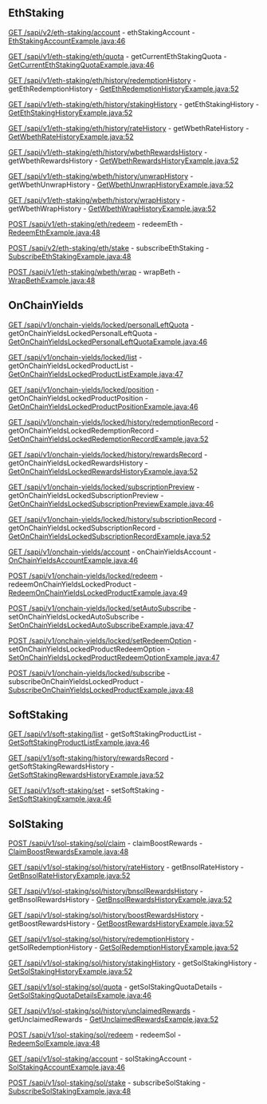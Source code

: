 ## EthStaking

[GET /sapi/v2/eth-staking/account](https://developers.binance.com/docs/staking/eth-staking/account/ETH-Staking-account) - ethStakingAccount - [EthStakingAccountExample.java:46](/examples/staking/src/main/java/com/binance/connector/client/staking/rest/ethstaking/EthStakingAccountExample.java#L46)

[GET /sapi/v1/eth-staking/eth/quota](https://developers.binance.com/docs/staking/eth-staking/account/Get-current-ETH-staking-quota) - getCurrentEthStakingQuota - [GetCurrentEthStakingQuotaExample.java:46](/examples/staking/src/main/java/com/binance/connector/client/staking/rest/ethstaking/GetCurrentEthStakingQuotaExample.java#L46)

[GET /sapi/v1/eth-staking/eth/history/redemptionHistory](https://developers.binance.com/docs/staking/eth-staking/history/Get-ETH-redemption-history) - getEthRedemptionHistory - [GetEthRedemptionHistoryExample.java:52](/examples/staking/src/main/java/com/binance/connector/client/staking/rest/ethstaking/GetEthRedemptionHistoryExample.java#L52)

[GET /sapi/v1/eth-staking/eth/history/stakingHistory](https://developers.binance.com/docs/staking/eth-staking/history/Get-ETH-staking-history) - getEthStakingHistory - [GetEthStakingHistoryExample.java:52](/examples/staking/src/main/java/com/binance/connector/client/staking/rest/ethstaking/GetEthStakingHistoryExample.java#L52)

[GET /sapi/v1/eth-staking/eth/history/rateHistory](https://developers.binance.com/docs/staking/eth-staking/history/Get-BETH-Rate-History) - getWbethRateHistory - [GetWbethRateHistoryExample.java:52](/examples/staking/src/main/java/com/binance/connector/client/staking/rest/ethstaking/GetWbethRateHistoryExample.java#L52)

[GET /sapi/v1/eth-staking/eth/history/wbethRewardsHistory](https://developers.binance.com/docs/staking/eth-staking/history/Get-WBETH-rewards-history) - getWbethRewardsHistory - [GetWbethRewardsHistoryExample.java:52](/examples/staking/src/main/java/com/binance/connector/client/staking/rest/ethstaking/GetWbethRewardsHistoryExample.java#L52)

[GET /sapi/v1/eth-staking/wbeth/history/unwrapHistory](https://developers.binance.com/docs/staking/eth-staking/history/Get-WBETH-unwrap-history) - getWbethUnwrapHistory - [GetWbethUnwrapHistoryExample.java:52](/examples/staking/src/main/java/com/binance/connector/client/staking/rest/ethstaking/GetWbethUnwrapHistoryExample.java#L52)

[GET /sapi/v1/eth-staking/wbeth/history/wrapHistory](https://developers.binance.com/docs/staking/eth-staking/history/Get-WBETH-wrap-history) - getWbethWrapHistory - [GetWbethWrapHistoryExample.java:52](/examples/staking/src/main/java/com/binance/connector/client/staking/rest/ethstaking/GetWbethWrapHistoryExample.java#L52)

[POST /sapi/v1/eth-staking/eth/redeem](https://developers.binance.com/docs/staking/eth-staking/staking/Redeem-ETH) - redeemEth - [RedeemEthExample.java:48](/examples/staking/src/main/java/com/binance/connector/client/staking/rest/ethstaking/RedeemEthExample.java#L48)

[POST /sapi/v2/eth-staking/eth/stake](https://developers.binance.com/docs/staking/eth-staking/staking/Subscribe-ETH-Staking) - subscribeEthStaking - [SubscribeEthStakingExample.java:48](/examples/staking/src/main/java/com/binance/connector/client/staking/rest/ethstaking/SubscribeEthStakingExample.java#L48)

[POST /sapi/v1/eth-staking/wbeth/wrap](https://developers.binance.com/docs/staking/eth-staking/staking/Wrap-BETH) - wrapBeth - [WrapBethExample.java:48](/examples/staking/src/main/java/com/binance/connector/client/staking/rest/ethstaking/WrapBethExample.java#L48)

## OnChainYields

[GET /sapi/v1/onchain-yields/locked/personalLeftQuota](https://developers.binance.com/docs/staking/on-chain-yields/account/Get-Onchain-Locked-Personal-Left-Quota) - getOnChainYieldsLockedPersonalLeftQuota - [GetOnChainYieldsLockedPersonalLeftQuotaExample.java:46](/examples/staking/src/main/java/com/binance/connector/client/staking/rest/onchainyields/GetOnChainYieldsLockedPersonalLeftQuotaExample.java#L46)

[GET /sapi/v1/onchain-yields/locked/list](https://developers.binance.com/docs/staking/on-chain-yields/account/) - getOnChainYieldsLockedProductList - [GetOnChainYieldsLockedProductListExample.java:47](/examples/staking/src/main/java/com/binance/connector/client/staking/rest/onchainyields/GetOnChainYieldsLockedProductListExample.java#L47)

[GET /sapi/v1/onchain-yields/locked/position](https://developers.binance.com/docs/staking/on-chain-yields/account/Get-Onchain-Locked-Product-Position) - getOnChainYieldsLockedProductPosition - [GetOnChainYieldsLockedProductPositionExample.java:46](/examples/staking/src/main/java/com/binance/connector/client/staking/rest/onchainyields/GetOnChainYieldsLockedProductPositionExample.java#L46)

[GET /sapi/v1/onchain-yields/locked/history/redemptionRecord](https://developers.binance.com/docs/staking/on-chain-yields/history/Get-Onchain-Locked-Redemption-Record) - getOnChainYieldsLockedRedemptionRecord - [GetOnChainYieldsLockedRedemptionRecordExample.java:52](/examples/staking/src/main/java/com/binance/connector/client/staking/rest/onchainyields/GetOnChainYieldsLockedRedemptionRecordExample.java#L52)

[GET /sapi/v1/onchain-yields/locked/history/rewardsRecord](https://developers.binance.com/docs/staking/on-chain-yields/history/Get-Onchain-Locked-Rewards-History) - getOnChainYieldsLockedRewardsHistory - [GetOnChainYieldsLockedRewardsHistoryExample.java:52](/examples/staking/src/main/java/com/binance/connector/client/staking/rest/onchainyields/GetOnChainYieldsLockedRewardsHistoryExample.java#L52)

[GET /sapi/v1/onchain-yields/locked/subscriptionPreview](https://developers.binance.com/docs/staking/on-chain-yields/earn/) - getOnChainYieldsLockedSubscriptionPreview - [GetOnChainYieldsLockedSubscriptionPreviewExample.java:46](/examples/staking/src/main/java/com/binance/connector/client/staking/rest/onchainyields/GetOnChainYieldsLockedSubscriptionPreviewExample.java#L46)

[GET /sapi/v1/onchain-yields/locked/history/subscriptionRecord](https://developers.binance.com/docs/staking/on-chain-yields/history/) - getOnChainYieldsLockedSubscriptionRecord - [GetOnChainYieldsLockedSubscriptionRecordExample.java:52](/examples/staking/src/main/java/com/binance/connector/client/staking/rest/onchainyields/GetOnChainYieldsLockedSubscriptionRecordExample.java#L52)

[GET /sapi/v1/onchain-yields/account](https://developers.binance.com/docs/staking/on-chain-yields/account/Onchain-Account) - onChainYieldsAccount - [OnChainYieldsAccountExample.java:46](/examples/staking/src/main/java/com/binance/connector/client/staking/rest/onchainyields/OnChainYieldsAccountExample.java#L46)

[POST /sapi/v1/onchain-yields/locked/redeem](https://developers.binance.com/docs/staking/on-chain-yields/earn/Redeem-Onchain-Locked-Product) - redeemOnChainYieldsLockedProduct - [RedeemOnChainYieldsLockedProductExample.java:49](/examples/staking/src/main/java/com/binance/connector/client/staking/rest/onchainyields/RedeemOnChainYieldsLockedProductExample.java#L49)

[POST /sapi/v1/onchain-yields/locked/setAutoSubscribe](https://developers.binance.com/docs/staking/on-chain-yields/earn/Set-Onchain-Locked-Auto-Subscribe) - setOnChainYieldsLockedAutoSubscribe - [SetOnChainYieldsLockedAutoSubscribeExample.java:47](/examples/staking/src/main/java/com/binance/connector/client/staking/rest/onchainyields/SetOnChainYieldsLockedAutoSubscribeExample.java#L47)

[POST /sapi/v1/onchain-yields/locked/setRedeemOption](https://developers.binance.com/docs/staking/on-chain-yields/earn/Set-Onchain-Locked-Redeem-Option) - setOnChainYieldsLockedProductRedeemOption - [SetOnChainYieldsLockedProductRedeemOptionExample.java:47](/examples/staking/src/main/java/com/binance/connector/client/staking/rest/onchainyields/SetOnChainYieldsLockedProductRedeemOptionExample.java#L47)

[POST /sapi/v1/onchain-yields/locked/subscribe](https://developers.binance.com/docs/staking/on-chain-yields/earn/Subscribe-Onchain-Locked-Product) - subscribeOnChainYieldsLockedProduct - [SubscribeOnChainYieldsLockedProductExample.java:48](/examples/staking/src/main/java/com/binance/connector/client/staking/rest/onchainyields/SubscribeOnChainYieldsLockedProductExample.java#L48)

## SoftStaking

[GET /sapi/v1/soft-staking/list](https://developers.binance.com/docs/staking/soft-staking/) - getSoftStakingProductList - [GetSoftStakingProductListExample.java:46](/examples/staking/src/main/java/com/binance/connector/client/staking/rest/softstaking/GetSoftStakingProductListExample.java#L46)

[GET /sapi/v1/soft-staking/history/rewardsRecord](https://developers.binance.com/docs/staking/soft-staking/Get-Soft-Staking-Rewards-History) - getSoftStakingRewardsHistory - [GetSoftStakingRewardsHistoryExample.java:52](/examples/staking/src/main/java/com/binance/connector/client/staking/rest/softstaking/GetSoftStakingRewardsHistoryExample.java#L52)

[GET /sapi/v1/soft-staking/set](https://developers.binance.com/docs/staking/soft-staking/Set-Soft-Staking) - setSoftStaking - [SetSoftStakingExample.java:46](/examples/staking/src/main/java/com/binance/connector/client/staking/rest/softstaking/SetSoftStakingExample.java#L46)

## SolStaking

[POST /sapi/v1/sol-staking/sol/claim](https://developers.binance.com/docs/staking/sol-staking/staking/Claim-Boost-Rewards) - claimBoostRewards - [ClaimBoostRewardsExample.java:48](/examples/staking/src/main/java/com/binance/connector/client/staking/rest/solstaking/ClaimBoostRewardsExample.java#L48)

[GET /sapi/v1/sol-staking/sol/history/rateHistory](https://developers.binance.com/docs/staking/sol-staking/history/Get-BNSOL-Rate-History) - getBnsolRateHistory - [GetBnsolRateHistoryExample.java:52](/examples/staking/src/main/java/com/binance/connector/client/staking/rest/solstaking/GetBnsolRateHistoryExample.java#L52)

[GET /sapi/v1/sol-staking/sol/history/bnsolRewardsHistory](https://developers.binance.com/docs/staking/sol-staking/history/Get-BNSOL-rewards-history) - getBnsolRewardsHistory - [GetBnsolRewardsHistoryExample.java:52](/examples/staking/src/main/java/com/binance/connector/client/staking/rest/solstaking/GetBnsolRewardsHistoryExample.java#L52)

[GET /sapi/v1/sol-staking/sol/history/boostRewardsHistory](https://developers.binance.com/docs/staking/sol-staking/history/Get-Boost-Rewards-History) - getBoostRewardsHistory - [GetBoostRewardsHistoryExample.java:52](/examples/staking/src/main/java/com/binance/connector/client/staking/rest/solstaking/GetBoostRewardsHistoryExample.java#L52)

[GET /sapi/v1/sol-staking/sol/history/redemptionHistory](https://developers.binance.com/docs/staking/sol-staking/history/Get-SOL-redemption-history) - getSolRedemptionHistory - [GetSolRedemptionHistoryExample.java:52](/examples/staking/src/main/java/com/binance/connector/client/staking/rest/solstaking/GetSolRedemptionHistoryExample.java#L52)

[GET /sapi/v1/sol-staking/sol/history/stakingHistory](https://developers.binance.com/docs/staking/sol-staking/history/Get-SOL-staking-history) - getSolStakingHistory - [GetSolStakingHistoryExample.java:52](/examples/staking/src/main/java/com/binance/connector/client/staking/rest/solstaking/GetSolStakingHistoryExample.java#L52)

[GET /sapi/v1/sol-staking/sol/quota](https://developers.binance.com/docs/staking/sol-staking/account/Get-SOL-staking-quota-details) - getSolStakingQuotaDetails - [GetSolStakingQuotaDetailsExample.java:46](/examples/staking/src/main/java/com/binance/connector/client/staking/rest/solstaking/GetSolStakingQuotaDetailsExample.java#L46)

[GET /sapi/v1/sol-staking/sol/history/unclaimedRewards](https://developers.binance.com/docs/staking/sol-staking/history/Get-Unclaimed-Rewards) - getUnclaimedRewards - [GetUnclaimedRewardsExample.java:52](/examples/staking/src/main/java/com/binance/connector/client/staking/rest/solstaking/GetUnclaimedRewardsExample.java#L52)

[POST /sapi/v1/sol-staking/sol/redeem](https://developers.binance.com/docs/staking/sol-staking/staking/Redeem-SOL) - redeemSol - [RedeemSolExample.java:48](/examples/staking/src/main/java/com/binance/connector/client/staking/rest/solstaking/RedeemSolExample.java#L48)

[GET /sapi/v1/sol-staking/account](https://developers.binance.com/docs/staking/sol-staking/account/SOL-Staking-account) - solStakingAccount - [SolStakingAccountExample.java:46](/examples/staking/src/main/java/com/binance/connector/client/staking/rest/solstaking/SolStakingAccountExample.java#L46)

[POST /sapi/v1/sol-staking/sol/stake](https://developers.binance.com/docs/staking/sol-staking/staking/Subscribe-SOL-Staking) - subscribeSolStaking - [SubscribeSolStakingExample.java:48](/examples/staking/src/main/java/com/binance/connector/client/staking/rest/solstaking/SubscribeSolStakingExample.java#L48)


